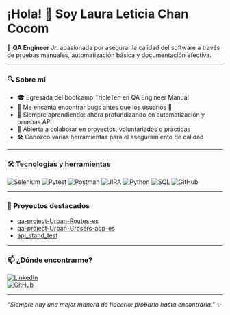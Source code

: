 # ¡Hola! 👋 Soy **Laura Leticia Chan Cocom**

🧪 **QA Engineer Jr.** apasionada por asegurar la calidad del software a través de pruebas manuales, automatización básica y documentación efectiva.

---

### 🔍 Sobre mí
- 🎓 Egresada del bootcamp TripleTen en QA Engineer Manual  
- 🐞 Me encanta encontrar bugs antes que los usuarios 🙈  
- 🌱 Siempre aprendiendo: ahora profundizando en automatización y pruebas API  
- 🤝 Abierta a colaborar en proyectos, voluntariados o prácticas
- 🛠️ Conozco varias herramientas para el aseguramiento de calidad 

---

### 🛠️ Tecnologías y herramientas
![Selenium](https://img.shields.io/badge/Selenium-43B02A?style=flat&logo=selenium&logoColor=white)
![Pytest](https://img.shields.io/badge/Pytest-0A9EDC?style=flat&logo=python&logoColor=white)
![Postman](https://img.shields.io/badge/Postman-F06543?style=flat&logo=postman&logoColor=white)
![JIRA](https://img.shields.io/badge/JIRA-0052CC?style=flat&logo=jira&logoColor=white)
![Python](https://img.shields.io/badge/Python-3776AB?style=flat&logo=python&logoColor=white)
![SQL](https://img.shields.io/badge/SQL-4479A1?style=flat&logo=postgresql&logoColor=white)
![GitHub](https://img.shields.io/badge/GitHub-181717?style=flat&logo=github&logoColor=white)

---

### 📌 Proyectos destacados
- [qa-project-Urban-Routes-es](https://github.com/laura062/qa-project-Urban-Routes-es)  
- [qa-project-Urban-Grosers-app-es](https://github.com/laura062/qa-project-Urban-Grosers-app-es)  
- [api_stand_test](https://github.com/laura062/api_stand_test)  

---

### 📫 ¿Dónde encontrarme?
[![LinkedIn](https://img.shields.io/badge/LinkedIn-0077B5?style=flat&logo=linkedin&logoColor=white)](https://www.linkedin.com/in/laura-leticia-chan-cocom-672454370)  
[![GitHub](https://img.shields.io/badge/GitHub-100000?style=flat&logo=github&logoColor=white)](https://github.com/laura062)

---

_“Siempre hay una mejor manera de hacerlo: probarlo hasta encontrarla.”_ ✨
